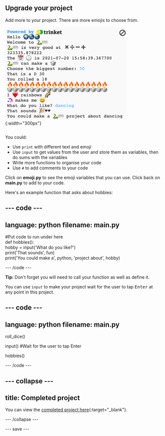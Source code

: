 ## Upgrade your project

<div style="display: flex; flex-wrap: wrap">
<div style="flex-basis: 200px; flex-grow: 1; margin-right: 15px;">
Add more to your project. There are more emojis to choose from.
  </div>
<div>

![A longer project in the text output area with more text, emojis, and inputs.](images/upgrade_ideas.png){:width="300px"}

</div>
</div>

You could:
+ Use `print` with different text and emoji
+ Use `input` to get values from the user and store them as variables, then do sums with the variables
+ Write more functions to organise your code
+ Use `#` to add comments to your code

Click on **emoji.py** to see the emoji variables that you can use. Click back on **main.py** to add to your code.

Here's an example function that asks about hobbies:

--- code ---
---
language: python
filename: main.py
---

#Put code to run under here    
def hobbies():   
  hobby = input('What do you like?')   
  print('That sounds', fun)   
  print('You could make a', python, 'project about', hobby)   

--- /code ---

**Tip:** Don't forget you will need to call your function as well as define it.

You can use `input` to make your project wait for the user to tap <kbd>Enter</kbd> at any point in this project.

--- code ---
---
language: python
filename: main.py
---

roll_dice()

input() #Wait for the user to tap Enter

hobbies()

--- /code ---


--- collapse ---
---
title: Completed project
---

You can view the [completed project here](https://trinket.io/embed/python/a54e164ac2){:target="_blank"}.

--- /collapse ---

--- save ---
